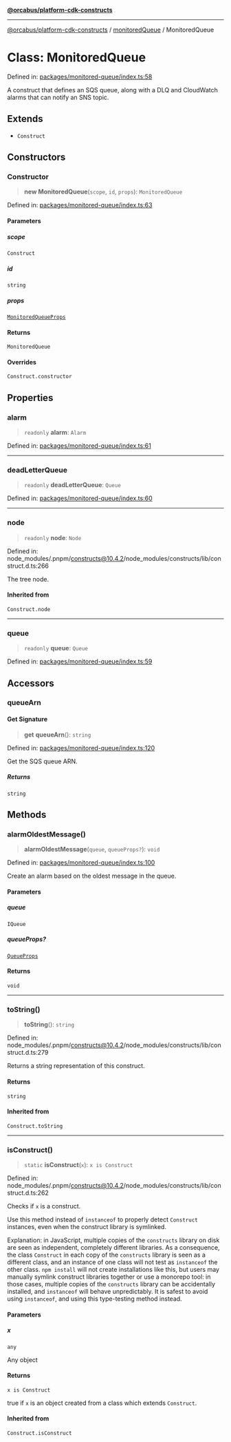 [**@orcabus/platform-cdk-constructs**](../../../../README.md)

***

[@orcabus/platform-cdk-constructs](../../../../README.md) / [monitoredQueue](../README.md) / MonitoredQueue

# Class: MonitoredQueue

Defined in: [packages/monitored-queue/index.ts:58](https://github.com/OrcaBus/platform-cdk-constructs/blob/main/packages/monitored-queue/index.ts#L58)

A construct that defines an SQS queue, along with a DLQ and CloudWatch alarms that can notify an
SNS topic.

## Extends

- `Construct`

## Constructors

### Constructor

> **new MonitoredQueue**(`scope`, `id`, `props`): `MonitoredQueue`

Defined in: [packages/monitored-queue/index.ts:63](https://github.com/OrcaBus/platform-cdk-constructs/blob/main/packages/monitored-queue/index.ts#L63)

#### Parameters

##### scope

`Construct`

##### id

`string`

##### props

[`MonitoredQueueProps`](../interfaces/MonitoredQueueProps.md)

#### Returns

`MonitoredQueue`

#### Overrides

`Construct.constructor`

## Properties

### alarm

> `readonly` **alarm**: `Alarm`

Defined in: [packages/monitored-queue/index.ts:61](https://github.com/OrcaBus/platform-cdk-constructs/blob/main/packages/monitored-queue/index.ts#L61)

***

### deadLetterQueue

> `readonly` **deadLetterQueue**: `Queue`

Defined in: [packages/monitored-queue/index.ts:60](https://github.com/OrcaBus/platform-cdk-constructs/blob/main/packages/monitored-queue/index.ts#L60)

***

### node

> `readonly` **node**: `Node`

Defined in: node\_modules/.pnpm/constructs@10.4.2/node\_modules/constructs/lib/construct.d.ts:266

The tree node.

#### Inherited from

`Construct.node`

***

### queue

> `readonly` **queue**: `Queue`

Defined in: [packages/monitored-queue/index.ts:59](https://github.com/OrcaBus/platform-cdk-constructs/blob/main/packages/monitored-queue/index.ts#L59)

## Accessors

### queueArn

#### Get Signature

> **get** **queueArn**(): `string`

Defined in: [packages/monitored-queue/index.ts:120](https://github.com/OrcaBus/platform-cdk-constructs/blob/main/packages/monitored-queue/index.ts#L120)

Get the SQS queue ARN.

##### Returns

`string`

## Methods

### alarmOldestMessage()

> **alarmOldestMessage**(`queue`, `queueProps?`): `void`

Defined in: [packages/monitored-queue/index.ts:100](https://github.com/OrcaBus/platform-cdk-constructs/blob/main/packages/monitored-queue/index.ts#L100)

Create an alarm based on the oldest message in the queue.

#### Parameters

##### queue

`IQueue`

##### queueProps?

[`QueueProps`](../interfaces/QueueProps.md)

#### Returns

`void`

***

### toString()

> **toString**(): `string`

Defined in: node\_modules/.pnpm/constructs@10.4.2/node\_modules/constructs/lib/construct.d.ts:279

Returns a string representation of this construct.

#### Returns

`string`

#### Inherited from

`Construct.toString`

***

### isConstruct()

> `static` **isConstruct**(`x`): `x is Construct`

Defined in: node\_modules/.pnpm/constructs@10.4.2/node\_modules/constructs/lib/construct.d.ts:262

Checks if `x` is a construct.

Use this method instead of `instanceof` to properly detect `Construct`
instances, even when the construct library is symlinked.

Explanation: in JavaScript, multiple copies of the `constructs` library on
disk are seen as independent, completely different libraries. As a
consequence, the class `Construct` in each copy of the `constructs` library
is seen as a different class, and an instance of one class will not test as
`instanceof` the other class. `npm install` will not create installations
like this, but users may manually symlink construct libraries together or
use a monorepo tool: in those cases, multiple copies of the `constructs`
library can be accidentally installed, and `instanceof` will behave
unpredictably. It is safest to avoid using `instanceof`, and using
this type-testing method instead.

#### Parameters

##### x

`any`

Any object

#### Returns

`x is Construct`

true if `x` is an object created from a class which extends `Construct`.

#### Inherited from

`Construct.isConstruct`
